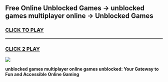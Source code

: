 
## Free Online Unblocked Games → unblocked games multiplayer online → Unblocked Games
<h3>
<a href="https://premium.freeplayer.one?title=unblocked_games_multiplayer_online&ref=21F">CLICK TO PLAY</a></h3>
<hr>

<h3>
<a href="https://premium.freeplayer.one?title=unblocked_games_multiplayer_online&ref=21F">CLICK 2 PLAY</a>
  
</h3>

<a href="https://premium.freeplayer.one?title=unblocked_games_multiplayer_online&ref=21F/"><img src="https://clearcache.store/games.png"></a>


**unblocked games multiplayer online games unblocked: Your Gateway to Fun and Accessible Online Gaming**
